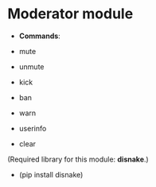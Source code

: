 # Moderator module

 - **Commands**:

 - mute
 - unmute
 - kick
 - ban
 - warn
 - userinfo
 - clear

(Required library for this module: **disnake**.)
- (pip install disnake)